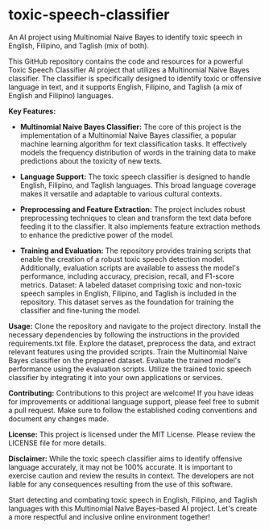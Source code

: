 # toxic-speech-classifier
An AI project using Multinomial Naive Bayes to identify toxic speech in English, Filipino, and Taglish (mix of both).

This GitHub repository contains the code and resources for a powerful Toxic Speech Classifier AI project that utilizes a Multinomial Naive Bayes classifier. The classifier is specifically designed to identify toxic or offensive language in text, and it supports English, Filipino, and Taglish (a mix of English and Filipino) languages.

**Key Features:**

- **Multinomial Naive Bayes Classifier:**
The core of this project is the implementation of a Multinomial Naive Bayes classifier, a popular machine learning algorithm for text classification tasks. It effectively models the frequency distribution of words in the training data to make predictions about the toxicity of new texts.

- **Language Support:**
The toxic speech classifier is designed to handle English, Filipino, and Taglish languages. This broad language coverage makes it versatile and adaptable to various cultural contexts.

- **Preprocessing and Feature Extraction:**
The project includes robust preprocessing techniques to clean and transform the text data before feeding it to the classifier. It also implements feature extraction methods to enhance the predictive power of the model.

- **Training and Evaluation:** The repository provides training scripts that enable the creation of a robust toxic speech detection model. Additionally, evaluation scripts are available to assess the model's performance, including accuracy, precision, recall, and F1-score metrics.
Dataset: A labeled dataset comprising toxic and non-toxic speech samples in English, Filipino, and Taglish is included in the repository. This dataset serves as the foundation for training the classifier and fine-tuning the model.

**Usage:**
Clone the repository and navigate to the project directory.
Install the necessary dependencies by following the instructions in the provided requirements.txt file.
Explore the dataset, preprocess the data, and extract relevant features using the provided scripts.
Train the Multinomial Naive Bayes classifier on the prepared dataset.
Evaluate the trained model's performance using the evaluation scripts.
Utilize the trained toxic speech classifier by integrating it into your own applications or services.

**Contributing:**
Contributions to this project are welcome! If you have ideas for improvements or additional language support, please feel free to submit a pull request. Make sure to follow the established coding conventions and document any changes made.

**License:**
This project is licensed under the MIT License. Please review the LICENSE file for more details.

**Disclaimer:**
While the toxic speech classifier aims to identify offensive language accurately, it may not be 100% accurate. It is important to exercise caution and review the results in context. The developers are not liable for any consequences resulting from the use of this software.

Start detecting and combating toxic speech in English, Filipino, and Taglish languages with this Multinomial Naive Bayes-based AI project. Let's create a more respectful and inclusive online environment together!
